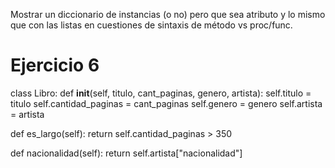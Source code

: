 Mostrar un diccionario de instancias (o no) pero que sea atributo y lo mismo que con las listas en cuestiones de sintaxis de método vs proc/func.

# Ejercicio 6

class Libro:
  def __init__(self, titulo, cant_paginas, genero, artista):
    self.titulo = titulo
    self.cantidad_paginas = cant_paginas
    self.genero = genero
    self.artista = artista

  def es_largo(self):
    return self.cantidad_paginas > 350
  
  def nacionalidad(self):
    return self.artista["nacionalidad"]
